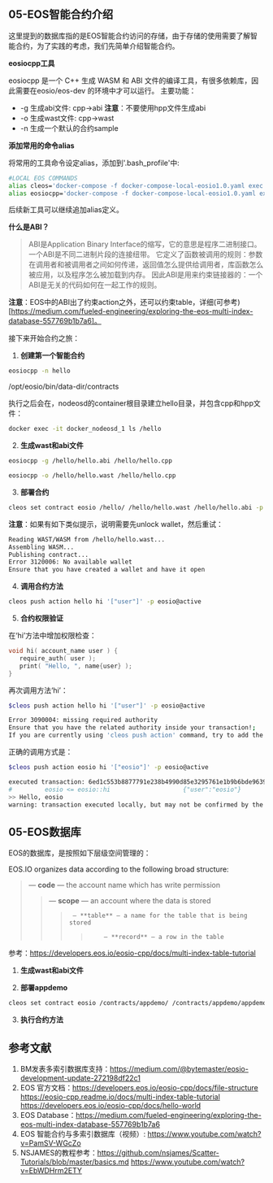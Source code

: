**05-EOS智能合约介绍**
----------------------------------------------
这里提到的数据库指的是EOS智能合约访问的存储，由于存储的使用需要了解智能合约，为了实践的考虑，我们先简单介绍智能合约。

**eosiocpp工具**

eosiocpp 是一个 C++ 生成 WASM 和 ABI 文件的编译工具，有很多依赖库，因此需要在eosio/eos-dev 的环境中才可以运行。
主要功能：
* -g 生成abi文件: cpp->abi  **注意**：不要使用hpp文件生成abi
* -o 生成wast文件: cpp->wast
* -n 生成一个默认的合约sample

**添加常用的命令alias**

将常用的工具命令设定alias，添加到'.bash_profile'中:
```Bash
#LOCAL EOS COMMANDS
alias cleos='docker-compose -f docker-compose-local-eosio1.0.yaml exec keosd /opt/eosio/bin/cleos -u http://nodeosd:8888 --wallet-url http://localhost:8900'
alias eosiocpp='docker-compose -f docker-compose-local-eosio1.0.yaml exec keosd /opt/eosio/bin/eosiocpp'
```
后续新工具可以继续追加alias定义。


**什么是ABI？**
>ABI是Application Binary Interface的缩写，它的意思是程序二进制接口。 一个ABI是不同二进制片段的连接纽带。 它定义了函数被调用的规则：参数在调用者和被调用者之间如何传递，返回值怎么提供给调用者，库函数怎么被应用，以及程序怎么被加载到内存。 因此ABI是用来约束链接器的：一个ABI是无关的代码如何在一起工作的规则。

**注意**：EOS中的ABI出了约束action之外，还可以约束table，详细(可参考)[https://medium.com/fueled-engineering/exploring-the-eos-multi-index-database-557769b1b7a6]。


接下来开始合约之旅：
1. **创建第一个智能合约**
```Bash
eosiocpp -n hello
```

/opt/eosio/bin/data-dir/contracts

执行之后会在，nodeosd的container根目录建立hello目录，并包含cpp和hpp文件：
```Bash
docker exec -it docker_nodeosd_1 ls /hello
```

2. **生成wast和abi文件**
```Bash
eosiocpp -g /hello/hello.abi /hello/hello.cpp 

eosiocpp -o /hello/hello.wast /hello/hello.cpp 
```

3. **部署合约**

```Bash
cleos set contract eosio /hello/ /hello/hello.wast /hello/hello.abi -p eosio@active
```
**注意**：如果有如下类似提示，说明需要先unlock wallet，然后重试：
```Bash
Reading WAST/WASM from /hello/hello.wast...
Assembling WASM...
Publishing contract...
Error 3120006: No available wallet
Ensure that you have created a wallet and have it open
```

4. **调用合约方法**

```Bash
cleos push action hello hi '["user"]' -p eosio@active 
```

5. **合约权限验证**

在‘hi’方法中增加权限检查：
```cpp
void hi( account_name user ) {
   require_auth( user );
   print( "Hello, ", name{user} );
}
```
再次调用方法‘hi’：
```Bash
$cleos push action hello hi '["user"]' -p eosio@active

Error 3090004: missing required authority
Ensure that you have the related authority inside your transaction!;
If you are currently using 'cleos push action' command, try to add the relevant authority using -p option.
```

正确的调用方式是：

```Bash
$cleos push action eosio hi '["eosio"]' -p eosio@active

executed transaction: 6ed1c553b8877791e238b4990d85e3295761e1b9b6bde9639d3613b9666f4edd  104 bytes  940 us
#         eosio <= eosio::hi                    {"user":"eosio"}
>> Hello, eosio
warning: transaction executed locally, but may not be confirmed by the network yet
```


**05-EOS数据库**
---------------------------------------------

EOS的数据库，是按照如下层级空间管理的：

EOS.IO organizes data according to the following broad structure:
 >— **code** — the account name which has write permission
 >>   — **scope** — an account where the data is stored
 >>>      — **table** — a name for the table that is being stored
 >>>>         — **record** — a row in the table
参考：https://developers.eos.io/eosio-cpp/docs/multi-index-table-tutorial 

1. **生成wast和abi文件**

2. **部署appdemo**

```Bash
cleos set contract eosio /contracts/appdemo/ /contracts/appdemo/appdemo.wast /contracts/appdemo/appdemo.abi -p eosio@active

```

3. **执行合约方法**


**参考文献**
----------------------------------------------
1. BM发表多索引数据库支持：https://medium.com/@bytemaster/eosio-development-update-272198df22c1 
2. EOS 官方文档：https://developers.eos.io/eosio-cpp/docs/file-structure  https://eosio-cpp.readme.io/docs/multi-index-table-tutorial  https://developers.eos.io/eosio-cpp/docs/hello-world 
3. EOS Database：https://medium.com/fueled-engineering/exploring-the-eos-multi-index-database-557769b1b7a6 
4. EOS 智能合约与多索引数据库（视频）: https://www.youtube.com/watch?v=PamSV-WGcZo
5. NSJAMES的教程参考：https://github.com/nsjames/Scatter-Tutorials/blob/master/basics.md  https://www.youtube.com/watch?v=EbWDHrm2ETY 



